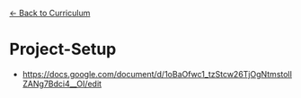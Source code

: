 [← Back to Curriculum](./)

# Project-Setup

* https://docs.google.com/document/d/1oBaOfwc1_tzStcw26TjOgNtmstolIZANg7Bdci4__OI/edit
